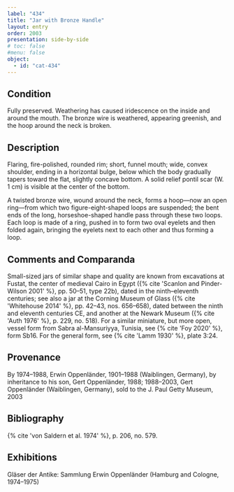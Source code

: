 ```yaml
---
label: "434"
title: "Jar with Bronze Handle"
layout: entry
order: 2003
presentation: side-by-side
# toc: false
#menu: false 
object:
  - id: "cat-434"
---
```


## Condition

Fully preserved. Weathering has caused iridescence on the inside and around the mouth. The bronze wire is weathered, appearing greenish, and the hoop around the neck is broken.

## Description

Flaring, fire-polished, rounded rim; short, funnel mouth; wide, convex shoulder, ending in a horizontal bulge, below which the body gradually tapers toward the flat, slightly concave bottom. A solid relief pontil scar (W. 1 cm) is visible at the center of the bottom.

A twisted bronze wire, wound around the neck, forms a hoop—now an open ring—from which two figure-eight-shaped loops are suspended; the bent ends of the long, horseshoe-shaped handle pass through these two loops. Each loop is made of a ring, pushed in to form two oval eyelets and then folded again, bringing the eyelets next to each other and thus forming a loop.

## Comments and Comparanda

Small-sized jars of similar shape and quality are known from excavations at Fustat, the center of medieval Cairo in Egypt ({% cite 'Scanlon and Pinder-Wilson 2001' %}, pp. 50–51, type 22b), dated in the ninth–eleventh centuries; see also a jar at the Corning Museum of Glass ({% cite 'Whitehouse 2014' %}, pp. 42–43, nos. 656–658), dated between the ninth and eleventh centuries CE, and another at the Newark Museum ({% cite 'Auth 1976' %}, p. 229, no. 518). For a similar miniature, but more open, vessel form from Sabra al-Mansuriyya, Tunisia, see {% cite 'Foy 2020' %}, form Sb16. For the general form, see {% cite 'Lamm 1930' %}, plate 3:24.

## Provenance

By 1974–1988, Erwin Oppenländer, 1901–1988 (Waiblingen, Germany), by inheritance to his son, Gert Oppenländer, 1988; 1988–2003, Gert Oppenländer (Waiblingen, Germany), sold to the J. Paul Getty Museum, 2003

## Bibliography

{% cite 'von Saldern et al. 1974' %}, p. 206, no. 579.

## Exhibitions

Gläser der Antike: Sammlung Erwin Oppenländer (Hamburg and Cologne, 1974–1975)